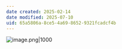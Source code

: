 ```yaml
---
date created: 2025-02-14
date modified: 2025-07-10
uid: 65a5806a-8ce5-4a69-8652-9321fcadcf4b
---
```


![image.png|1000](https://imagehosting4picgo.oss-cn-beijing.aliyuncs.com/imagehosting/fix-dir%2Fpicgo%2Fpicgo-clipboard-images%2F2025%2F04%2F23%2F14-39-23-6ee0a56736b52f6fdf391c680ba4e6ee-202504231439008-d0eef2.png)
